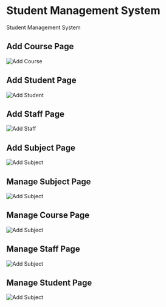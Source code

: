 # Student Management System
Student Management System


<h2>Add Course Page</h2>
<img src="https://github.com/Jayteemighty/Result-Management-System/blob/master/screenshots/add_course.PNG" alt="Add Course">
                                                                                                                                   
<h2>Add Student Page</h2>
<img src="https://github.com/Jayteemighty/Result-Management-System/blob/master/screenshots/add_student_dj.PNG" alt="Add Student">
                                                                                                                                        

<h2>Add Staff Page</h2>
<img src="https://github.com/Jayteemighty/Result-Management-System/blob/master/screenshots/add_staff.PNG" alt="Add Staff">

<h2>Add Subject Page</h2>
<img src="https://github.com/Jayteemighty/Result-Management-System/blob/master/screenshots/add_subject.PNG" alt="Add Subject">


<h2>Manage Subject Page</h2>
<img src="https://github.com/Jayteemighty/Result-Management-System/blob/master/screenshots/manage_subject.PNG" alt="Add Subject">


<h2>Manage Course Page</h2>
<img src="https://github.com/Jayteemighty/Result-Management-System/blob/master/screenshots/manage_course.PNG" alt="Add Subject">


<h2>Manage Staff Page</h2>
<img src="https://github.com/Jayteemighty/Result-Management-System/blob/master/screenshots/manage_staff.PNG" alt="Add Subject">


<h2>Manage Student Page</h2>
<img src="https://github.com/Jayteemighty/Result-Management-System/blob/master/screenshots/manage_subject.PNG" alt="Add Subject">


